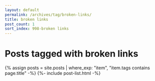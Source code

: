 ```yaml
---
layout: default
permalink: /archives/tag/broken-links/
title: broken links
post_count: 1
sort_index: 998-broken links
---
```

<h1 class="page-heading">Posts tagged with broken links</h1>
{% assign posts = site.posts | where_exp: "item", "item.tags contains page.title" -%}
{%- include post-list.html -%}
